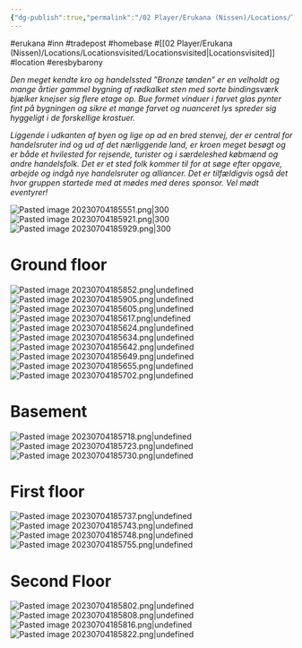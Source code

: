 ```yaml
---
{"dg-publish":true,"permalink":"/02 Player/Erukana (Nissen)/Locations/The Bronze Keg/","tags":["Locationsvisited"]}
---
```


#erukana #inn #tradepost #homebase #[[02 Player/Erukana (Nissen)/Locations/Locationsvisited/Locationsvisited\|Locationsvisited]] #location #eresbybarony

*Den meget kendte kro og handelssted ”Bronze tønden” er en velholdt og mange årtier gammel bygning af rødkalket sten med sorte bindingsværk bjælker knejser sig flere etage op. Bue formet vinduer i farvet glas pynter fint på bygningen og sikre et mange farvet og nuanceret lys spreder sig hyggeligt i de forskellige krostuer.*

*Liggende i udkanten af byen og lige op ad en bred stenvej, der er central for handelsruter ind og ud af det nærliggende land, er kroen meget besøgt og er både et hvilested for rejsende, turister og i særdeleshed købmænd og andre handelsfolk. Det er et sted folk kommer til for at søge efter opgave, arbejde og indgå nye handelsruter og alliancer. Det er tilfældigvis også det hvor gruppen startede med at mødes med deres sponsor. Vel mødt eventyrer!*


![Pasted image 20230704185551.png|300](/img/user/10%20Attachments/Pasted%20image%2020230704185551.png)
![Pasted image 20230704185921.png|300](/img/user/10%20Attachments/Pasted%20image%2020230704185921.png)
![Pasted image 20230704185929.png|300](/img/user/10%20Attachments/Pasted%20image%2020230704185929.png)

# Ground floor 
![Pasted image 20230704185852.png|undefined](/img/user/10%20Attachments/Pasted%20image%2020230704185852.png)
![Pasted image 20230704185905.png|undefined](/img/user/10%20Attachments/Pasted%20image%2020230704185905.png)
![Pasted image 20230704185605.png|undefined](/img/user/10%20Attachments/Pasted%20image%2020230704185605.png)
![Pasted image 20230704185617.png|undefined](/img/user/10%20Attachments/Pasted%20image%2020230704185617.png)
![Pasted image 20230704185624.png|undefined](/img/user/10%20Attachments/Pasted%20image%2020230704185624.png)
![Pasted image 20230704185634.png|undefined](/img/user/10%20Attachments/Pasted%20image%2020230704185634.png)
![Pasted image 20230704185642.png|undefined](/img/user/10%20Attachments/Pasted%20image%2020230704185642.png)
![Pasted image 20230704185649.png|undefined](/img/user/10%20Attachments/Pasted%20image%2020230704185649.png)
![Pasted image 20230704185655.png|undefined](/img/user/10%20Attachments/Pasted%20image%2020230704185655.png)
![Pasted image 20230704185702.png|undefined](/img/user/10%20Attachments/Pasted%20image%2020230704185702.png)
# Basement 
![Pasted image 20230704185718.png|undefined](/img/user/10%20Attachments/Pasted%20image%2020230704185718.png)
![Pasted image 20230704185723.png|undefined](/img/user/10%20Attachments/Pasted%20image%2020230704185723.png)
![Pasted image 20230704185730.png|undefined](/img/user/10%20Attachments/Pasted%20image%2020230704185730.png)
# First floor 
![Pasted image 20230704185737.png|undefined](/img/user/10%20Attachments/Pasted%20image%2020230704185737.png)
![Pasted image 20230704185743.png|undefined](/img/user/10%20Attachments/Pasted%20image%2020230704185743.png)
![Pasted image 20230704185748.png|undefined](/img/user/10%20Attachments/Pasted%20image%2020230704185748.png)
![Pasted image 20230704185755.png|undefined](/img/user/10%20Attachments/Pasted%20image%2020230704185755.png)
# Second Floor 
![Pasted image 20230704185802.png|undefined](/img/user/10%20Attachments/Pasted%20image%2020230704185802.png)
![Pasted image 20230704185808.png|undefined](/img/user/10%20Attachments/Pasted%20image%2020230704185808.png)
![Pasted image 20230704185816.png|undefined](/img/user/10%20Attachments/Pasted%20image%2020230704185816.png)
![Pasted image 20230704185822.png|undefined](/img/user/10%20Attachments/Pasted%20image%2020230704185822.png)
